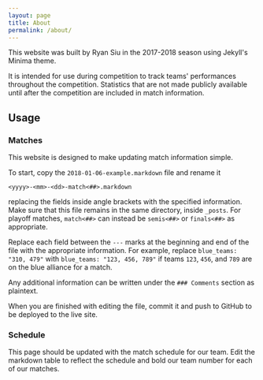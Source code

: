 ```yaml
---
layout: page
title: About
permalink: /about/
---
```


This website was built by Ryan Siu in the 2017-2018 season using Jekyll's Minima theme.

It is intended for use during competition to track teams' performances throughout the competition. Statistics that are not made publicly available until after the competition are included in match information.

## Usage

### Matches

This website is designed to make updating match information simple.

To start, copy the `2018-01-06-example.markdown` file and rename it
```
<yyyy>-<mm>-<dd>-match<##>.markdown
```
replacing the fields inside angle brackets with the specified information. Make sure that this file remains in the same directory, inside `_posts`. For playoff matches, `match<##>` can instead be `semis<##>` or `finals<##>` as appropriate.

Replace each field between the `---` marks at the beginning and end of the file with the appropriate information. For example, replace `blue_teams: "310, 479"` with `blue_teams: "123, 456, 789"` if teams `123`, `456`, and `789` are on the blue alliance for a match.

Any additional information can be written under the `### Comments` section as plaintext.

When you are finished with editing the file, commit it and push to GitHub to be deployed to the live site.

### Schedule

This page should be updated with the match schedule for our team. Edit the markdown table to reflect the schedule and bold our team number for each of our matches.
